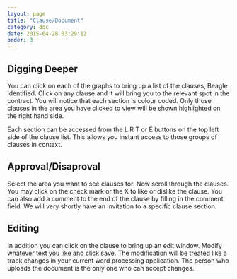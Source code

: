 ```yaml
---
layout: page
title: "Clause/Document"
category: doc
date: 2015-04-28 03:29:12
order: 3
---
```


Digging Deeper
--------------
You can click on each of the graphs to bring up a list of the clauses, Beagle identified.  Click on any clause and it will bring you to the relevant spot in the contract.   You will notice that each section is colour coded.  Only those clauses in the area you have clicked to view will be shown highlighted on the right hand side.  

Each section can be accessed from the L R T or E buttons on the top left side of the clause list.  This allows you instant access to those groups of clauses in context.

Approval/Disaproval
--------------------
Select the area you want to see clauses for.  Now scroll through the clauses.  You may click on the check mark or the X to like or dislike the clause.  You can also add a comment to the end of the clause by filling in the comment field.  We will very shortly have an invitation to a specific clause section.

Editing
-------
In addition you can click on the clause to bring up an edit window.  Modify whatever text you like and click save.  The modification will be treated like a track changes in your current word processing application.  The person who uploads the document is the only one who can accept changes.
